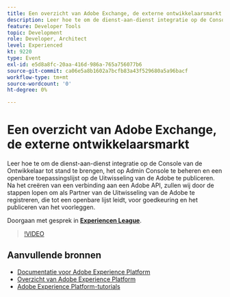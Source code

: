 ```yaml
---
title: Een overzicht van Adobe Exchange, de externe ontwikkelaarsmarkt
description: Leer hoe te om de dienst-aan-dienst integratie op de Console van de Ontwikkelaar tot stand te brengen, het op Admin Console te beheren en een openbare toepassingslijst op de Uitwisseling van de Adobe te publiceren. Na het creëren van een verbinding aan een Adobe API, zullen wij door de stappen lopen om als Partner van de Uitwisseling van de Adobe te registreren, die tot een openbare lijst leidt, voor goedkeuring en het publiceren van het voorleggen.
feature: Developer Tools
topic: Development
role: Developer, Architect
level: Experienced
kt: 9220
type: Event
exl-id: e5d8a8fc-20aa-416d-986a-765a756077b6
source-git-commit: ca06e5a8b1602a7bcfb83a43f529680a5a96bacf
workflow-type: tm+mt
source-wordcount: '0'
ht-degree: 0%

---
```


# Een overzicht van Adobe Exchange, de externe ontwikkelaarsmarkt

Leer hoe te om de dienst-aan-dienst integratie op de Console van de Ontwikkelaar tot stand te brengen, het op Admin Console te beheren en een openbare toepassingslijst op de Uitwisseling van de Adobe te publiceren. Na het creëren van een verbinding aan een Adobe API, zullen wij door de stappen lopen om als Partner van de Uitwisseling van de Adobe te registreren, die tot een openbare lijst leidt, voor goedkeuring en het publiceren van het voorleggen.

Doorgaan met gesprek in **[Experiencen League](https://adobe.ly/3ooiltm)**.

>[!VIDEO](https://video.tv.adobe.com/v/337841/?quality=12&learn=on&hidetitle=true)

## Aanvullende bronnen

- [Documentatie voor Adobe Experience Platform](https://experienceleague.adobe.com/docs/experience-platform.html)
- [Overzicht van Adobe Experience Platform](https://experienceleague.adobe.com/docs/experience-platform/landing/home.html)
- [Adobe Experience Platform-tutorials](https://experienceleague.adobe.com/docs/platform-learn/tutorials/overview.html?lang=nl)

